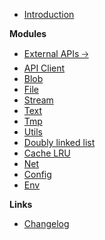 -   [Introduction](/)

**Modules**

-   [External APIs 🡢](/apis/)
-   [API Client](/api-client.md)
-   [Blob](/blob.md)
-   [File](/file.md)
-   [Stream](/stream.md)
-   [Text](/text.md)
-   [Tmp](/tmp.md)
-   [Utils](/utils.md)
-   [Doubly linked list](/doubly-linked-list.md)
-   [Cache LRU](/cache-lru.md)
-   [Net](/net.md)
-   [Config](/config.md)
-   [Env](/env.md)

**Links**

-   [Changelog](changelog)
